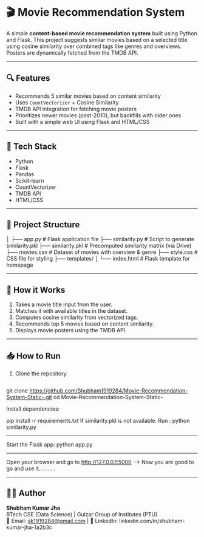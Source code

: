# 🎬 Movie Recommendation System

A simple **content-based movie recommendation system** built using Python and Flask. This project suggests similar movies based on a selected title using cosine similarity over combined tags like genres and overviews. Posters are dynamically fetched from the TMDB API.

---

## 🔍 Features

- Recommends 5 similar movies based on content similarity
- Uses `CountVectorizer` + Cosine Similarity
- TMDB API integration for fetching movie posters
- Prioritizes newer movies (post-2010), but backfills with older ones
- Built with a simple web UI using Flask and HTML/CSS

---

## 🚀 Tech Stack

- Python
- Flask
- Pandas
- Scikit-learn
- CountVectorizer
- TMDB API
- HTML/CSS

---

## 📂 Project Structure

│
├── app.py # Flask application file
├── similarity.py # Script to generate similarity.pkl
├── similarity.pkl # Precomputed similarity matrix (via Drive)
├── movies.csv # Dataset of movies with overview & genre
├── style.css # CSS file for styling
├── templates/
│ └── index.html # Flask template for homepage

---

## 🧠 How it Works

1. Takes a movie title input from the user.
2. Matches it with available titles in the dataset.
3. Computes cosine similarity from vectorized tags.
4. Recommends top 5 movies based on content similarity.
5. Displays movie posters using the TMDB API.

---

## 📥 How to Run

1. Clone the repository:
   ```bash
 git clone https://github.com/Shubham1919284/Movie-Recommendation-System-Static-.git
cd Movie-Recommendation-System-Static-
   
Install dependencies:

pip install -r requirements.txt
If similarity.pkl is not available:
Run : 
python similarity.py

----

Start the Flask app:
python app.py

----

Open your browser and go to http://127.0.0.1:5000
--> Now you are good to go and use it...........

-----------

## 👨‍💻 Author

**Shubham Kumar Jha**  
BTech CSE (Data Science) | Gulzar Group of Institutes (PTU)  
📧 Email: sk1919284@gmail.com | 🔗 LinkedIn: linkedin.com/in/shubham-kumar-jha-1a2b3c

